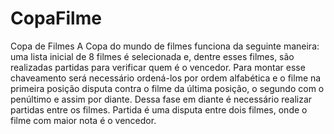 # CopaFilme
Copa de Filmes
A Copa do mundo de filmes funciona da seguinte maneira: uma lista inicial de 8 filmes é
selecionada e, dentre esses filmes, são realizadas partidas para verificar quem é o vencedor.
Para montar esse chaveamento será necessário ordená-los por ordem alfabética e o filme
na primeira posição disputa contra o filme da última posição, o segundo com o penúltimo e
assim por diante.
Dessa fase em diante é necessário realizar partidas entre os filmes. Partida é uma disputa
entre dois filmes, onde o filme com maior nota é o vencedor.
